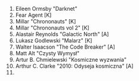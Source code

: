 1. Eileen Ormsby "Darknet"
2. Fear Agent [K]
3. Millar "Chrononauts" [K]
4. Millar "Chrononauts vol 2" [K]
5. Alastair Reynolds "Galactic North" [A]
6. Lukasz Godlewski "Malarz" [K]
7. Walter Isaacson "The Code Breaker" [A]
8. Matt Alt "Czysty Wymysł"
9. Artur B. Chmielewski "Kosmiczne wyzwania"
10. Arthur C. Clarke "2010: Odyseja kosmiczna" [A]
11. 
